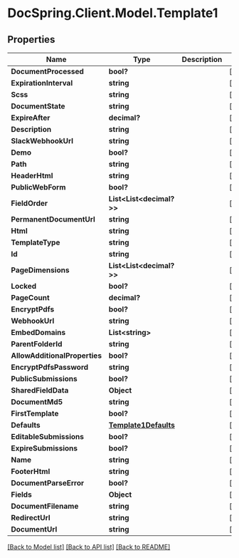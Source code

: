 # DocSpring.Client.Model.Template1
## Properties

Name | Type | Description | Notes
------------ | ------------- | ------------- | -------------
**DocumentProcessed** | **bool?** |  | [optional] 
**ExpirationInterval** | **string** |  | [optional] 
**Scss** | **string** |  | [optional] 
**DocumentState** | **string** |  | [optional] 
**ExpireAfter** | **decimal?** |  | [optional] 
**Description** | **string** |  | [optional] 
**SlackWebhookUrl** | **string** |  | [optional] 
**Demo** | **bool?** |  | [optional] 
**Path** | **string** |  | [optional] 
**HeaderHtml** | **string** |  | [optional] 
**PublicWebForm** | **bool?** |  | [optional] 
**FieldOrder** | **List&lt;List&lt;decimal?&gt;&gt;** |  | [optional] 
**PermanentDocumentUrl** | **string** |  | [optional] 
**Html** | **string** |  | [optional] 
**TemplateType** | **string** |  | [optional] 
**Id** | **string** |  | [optional] 
**PageDimensions** | **List&lt;List&lt;decimal?&gt;&gt;** |  | [optional] 
**Locked** | **bool?** |  | [optional] 
**PageCount** | **decimal?** |  | [optional] 
**EncryptPdfs** | **bool?** |  | [optional] 
**WebhookUrl** | **string** |  | [optional] 
**EmbedDomains** | **List&lt;string&gt;** |  | [optional] 
**ParentFolderId** | **string** |  | [optional] 
**AllowAdditionalProperties** | **bool?** |  | [optional] 
**EncryptPdfsPassword** | **string** |  | [optional] 
**PublicSubmissions** | **bool?** |  | [optional] 
**SharedFieldData** | **Object** |  | [optional] 
**DocumentMd5** | **string** |  | [optional] 
**FirstTemplate** | **bool?** |  | [optional] 
**Defaults** | [**Template1Defaults**](Template1Defaults.md) |  | [optional] 
**EditableSubmissions** | **bool?** |  | [optional] 
**ExpireSubmissions** | **bool?** |  | [optional] 
**Name** | **string** |  | [optional] 
**FooterHtml** | **string** |  | [optional] 
**DocumentParseError** | **bool?** |  | [optional] 
**Fields** | **Object** |  | [optional] 
**DocumentFilename** | **string** |  | [optional] 
**RedirectUrl** | **string** |  | [optional] 
**DocumentUrl** | **string** |  | [optional] 

[[Back to Model list]](../README.md#documentation-for-models) [[Back to API list]](../README.md#documentation-for-api-endpoints) [[Back to README]](../README.md)

